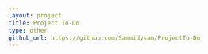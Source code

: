 ```yaml
---
layout: project
title: Project To-Do
type: other
github_url: https://github.com/Sammidysam/ProjectTo-Do
---
```



